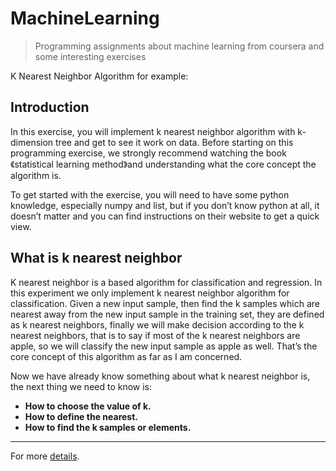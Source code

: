 # MachineLearning
>Programming assignments about machine learning from coursera and some interesting exercises

K Nearest Neighbor Algorithm for example:

## Introduction
In this exercise, you will implement k nearest neighbor algorithm with k-dimension tree and get to see it work on data. Before starting on this programming  exercise, we strongly recommend watching the book 《statistical learning method》and understanding what the core concept the algorithm is.

To get started with the exercise, you will need to have some python knowledge, especially numpy and list, but if you don’t know python at all, it doesn’t matter and you can find instructions on their website to get a quick view.

## What is k nearest neighbor
K nearest neighbor is a based algorithm for classification and regression. In this experiment we only implement k nearest neighbor algorithm for classification. Given a new input sample, then find the k samples which are nearest away from the new input sample in the training set, they are defined as k nearest neighbors, finally we will make decision according to the k nearest neighbors, that is to say if most of the k nearest neighbors are apple, so we will classify the new input sample as apple as well. That’s the core concept of this algorithm as far as I am concerned.

Now we have already know something about what k nearest neighbor is, the next thing we need to know is: 

* **How to choose the value of k.**
* **How to define the nearest.**
* **How to find the k samples or elements.**

***
For more [details](https://github.com/wangruns/MachineLearning/blob/master/knn-algorithm/knn-algorithm-exercise.md).
